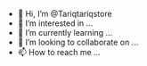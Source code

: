 - 👋 Hi, I’m @Tariqtariqstore
- 👀 I’m interested in ...
- 🌱 I’m currently learning ...
- 💞️ I’m looking to collaborate on ...
- 📫 How to reach me ...

<!---
Tariqtariqstore/Tariqtariqstore is a ✨ special ✨ repository because its `README.md` (this file) appears on your GitHub profile.
You can click the Preview link to take a look at your changes.
--->

